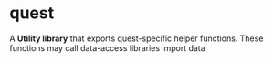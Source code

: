 # quest

A **Utility library** that exports quest-specific helper functions. These functions may call data-access libraries import data